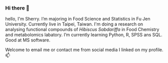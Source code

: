 ### Hi there 👋
hello, I'm Sherry.
I’m majoring in Food Science and Statistics in Fu Jen University. 
Currently live in Taipei, Taiwan.
I'm doing a research on analysing functional compounds of _Hibiscus Sabdariffa_ in Food Chemistry and metabolomics labatory.
I’m currently learning Python, R, SPSS ans SQL. Good at MS software.

Welcome to email me or contact me from social media I linked on my profile. 📫 

